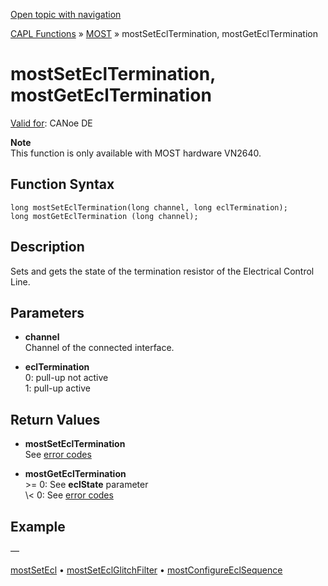 [Open topic with navigation](../../../../../CANoeDEFamily.htm#Topics/CAPLFunctions/MOST/Functions/CAPLfunctionMOSTSetGetEclTermination.md)

[CAPL Functions](../../CAPLfunctions.md) » [MOST](../CAPLfunctionsMOSTOverview.md) » mostSetEclTermination, mostGetEclTermination

# mostSetEclTermination, mostGetEclTermination

[Valid for](../../../Shared/FeatureAvailability.md): CANoe DE

**Note**  
This function is only available with MOST hardware VN2640.

## Function Syntax

```plaintext
long mostSetEclTermination(long channel, long eclTermination);
long mostGetEclTermination (long channel);
```

## Description

Sets and gets the state of the termination resistor of the Electrical Control Line.

## Parameters

- **channel**  
  Channel of the connected interface.

- **eclTermination**  
  0: pull-up not active  
  1: pull-up active

## Return Values

- **mostSetEclTermination**  
  See [error codes](../CAPLfunctionsMOSTErrorCodes.md)

- **mostGetEclTermination**  
  \>\= 0: See **eclState** parameter  
  \\\< 0: See [error codes](../CAPLfunctionsMOSTErrorCodes.md)

## Example

—

[mostSetEcl](CAPLfunctionMOSTSetGetEcl.md) • [mostSetEclGlitchFilter](CAPLfunctionMOSTSetEclGlitchFilter.md) • [mostConfigureEclSequence](CAPLfunctionMOSTConfigureEclSequence.md)

